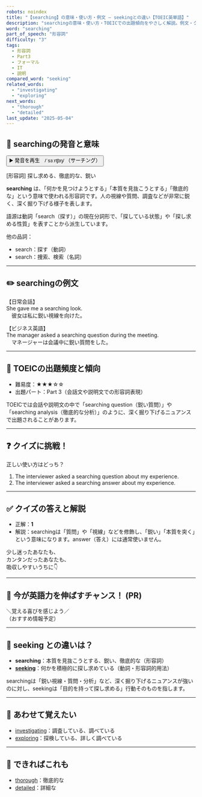 ```yaml
---
robots: noindex
title: "【searching】の意味・使い方・例文 ― seekingとの違い【TOEIC英単語】"
description: "searchingの意味・使い方・TOEICでの出題傾向をやさしく解説。例文・クイズ付きでseekingとの違いもわかりやすく学べます。"
word: "searching"
part_of_speech: "形容詞"
difficulty: "3"
tags:
  - 形容詞
  - Part3
  - フォーマル
  - IT
  - 説明
compared_word: "seeking"
related_words:
  - "investigating"
  - "exploring"
next_words:
  - "thorough"
  - "detailed"
last_update: "2025-05-04"
---
```


## 🔰 searchingの発音と意味

<button class="play-audio" onclick="playTTS('searching')">
  <span class="play-audio-main">
    ▶️ 発音を再生　/ˈsɜːrtʃɪŋ/
  </span>
  <span class="play-audio-sub">
    （サーチング）
  </span>
</button>

[形容詞] 探し求める、徹底的な、鋭い

**searching** は、「何かを見つけようとする」「本質を見抜こうとする」「徹底的な」という意味で使われる形容詞です。人の視線や質問、調査などが非常に鋭く、深く掘り下げる様子を表します。

語源は動詞「search（探す）」の現在分詞形で、「探している状態」や「探し求める性質」を表すことから派生しています。

他の品詞：  
- search：探す（動詞）
- search：捜索、検索（名詞）

---

## ✏️ searchingの例文

【日常会話】  
She gave me a searching look.  
　彼女は私に鋭い視線を向けた。

【ビジネス英語】  
The manager asked a searching question during the meeting.  
　マネージャーは会議中に鋭い質問をした。

---

## 🎯 TOEICの出題頻度と傾向

- 難易度：★★★☆☆
- 出題パート：Part 3（会話文や説明文での形容詞表現）

TOEICでは会話や説明文の中で「searching question（鋭い質問）」や「searching analysis（徹底的な分析）」のように、深く掘り下げるニュアンスで出題されることがあります。

---

## ❓ クイズに挑戦！

正しい使い方はどっち？

1. The interviewer asked a searching question about my experience.  
2. The interviewer asked a searching answer about my experience.

---

## ✅ クイズの答えと解説

- 正解：**1**
- 解説：searchingは「質問」や「視線」などを修飾し、「鋭い」「本質を突く」という意味になります。answer（答え）には通常使いません。

少し迷ったあなたも、  
カンタンだったあなたも、  
吸収しやすいうちに👇️

---

## 🚀 今が英語力を伸ばすチャンス！ (PR)

<div class="info-center">
＼覚える喜びを感じよう／<br>  
（おすすめ情報予定）
</div>

---

## 🤔  seeking との違いは？

- **searching**：本質を見抜こうとする、鋭い、徹底的な（形容詞）
- **[seeking](/seeking)**：何かを積極的に探し求めている（動詞・形容詞的用法）

searchingは「鋭い視線・質問・分析」など、深く掘り下げるニュアンスが強いのに対し、seekingは「目的を持って探し求める」行動そのものを指します。

---

## 🧩 あわせて覚えたい

- [investigating](/investigating)：調査している、調べている
- [exploring](/exploring)：探検している、詳しく調べている

---

## 📖 できればこれも

- [thorough](/thorough)：徹底的な
- [detailed](/detailed)：詳細な

<!-- cvid: aid41_bid42 -->
